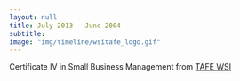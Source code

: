 ```yaml
---
layout: null
title: July 2013 - June 2004
subtitle:
image: "img/timeline/wsitafe_logo.gif"
---
```

Certificate IV in Small Business Management from [TAFE WSI](http://wsi.tafensw.edu.au/)